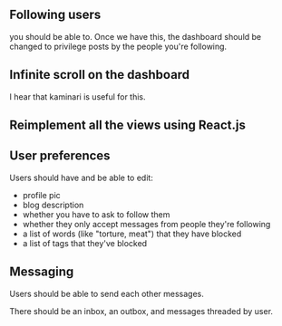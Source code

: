 ## Following users

you should be able to. Once we have this, the dashboard should be changed to privilege posts by the people you're following.

## Infinite scroll on the dashboard

I hear that kaminari is useful for this.


## Reimplement all the views using React.js



## User preferences

Users should have and be able to edit:

- profile pic
- blog description
- whether you have to ask to follow them
- whether they only accept messages from people they're following
- a list of words (like "torture, meat") that they have blocked
- a list of tags that they've blocked


## Messaging

Users should be able to send each other messages.

There should be an inbox, an outbox, and messages threaded by user.


